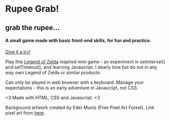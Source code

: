 # Rupee Grab!

## grab the rupee... 

#### A small game made with basic front-end skills, for fun and practice.

[Give it a try!](https://meganmckeough.github.io/rupee-grab/)

Play this [Legend of Zelda](https://www.zelda.com/) inspired mini game - an experiment in setInterval() and setTimeout(), and learning Javascript. I dearly love but do not in any way own Legend of Zelda or similar products.

Can only be played in web browser with a keyboard. 
Manage your expectations - this is an early adventure in Javascript, not CSS. 

<3 Made with HTML, CSS and Javascript. <3

Background artwork created by Eder Muniz (Free Pixel Art Forest).
Link pixel art from [here](https://www.kisspng.com/png-link-16-bit-pixel-art-the-legend-of-zelda-8-bit-974814/).

